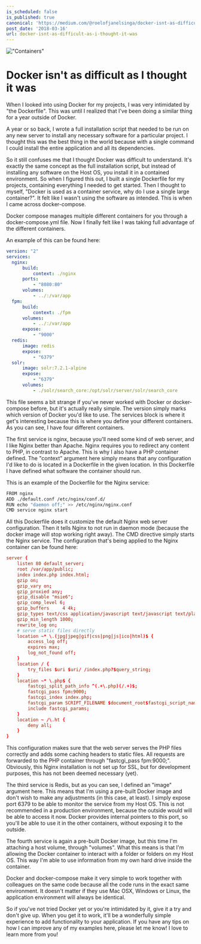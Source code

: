 ```yaml
---
is_scheduled: false
is_published: true
canonical: 'https://medium.com/@roelofjanelsinga/docker-isnt-as-difficult-as-i-thought-it-was-db2cdea06e21'
post_date: '2018-03-16'
url: docker-isnt-as-difficult-as-i-thought-it-was
---
```

!["Containers"](/images/articles/0_DMj0ko2eJtSm4nRZ.jpeg)

# Docker isn't as difficult as I thought it was

When I looked into using Docker for my projects, I was very intimidated by "the Dockerfile". This was until I realized that I've been doing a similar thing for a year outside of Docker.

A year or so back, I wrote a full installation script that needed to be run on any new server to install any necessary software for a particular project. I thought this was the best thing in the world because with a single command I could install the entire application and all its dependencies.

So it still confuses me that I thought Docker was difficult to understand. It's exactly the same concept as the full installation script, but instead of installing any software on the Host OS, you install it in a contained environment. So when I figured this out, I built a single Dockerfile for my projects, containing everything I needed to get started. Then I thought to myself, "Docker is used as a container service, why do I use a single large container?". It felt like I wasn't using the software as intended. This is when I came across docker-compose.

Docker compose manages multiple different containers for you through a docker-compose.yml file. Now I finally felt like I was taking full advantage of the different containers.

An example of this can be found here:

```yml
version: "2"
services:
  nginx:
      build:
          context: ./nginx
      ports:
          - "8080:80"
      volumes:
          - ../:/var/app
  fpm:
      build:
          context: ./fpm
      volumes:
          - ../:/var/app
      expose:
          - "9000"
  redis:
      image: redis
      expose:
          - "6379"
  solr:
      image: solr:7.2.1-alpine
      expose:
          - "6379"
      volumes:
          - ./solr/search_core:/opt/solr/server/solr/search_core

```

This file seems a bit strange if you've never worked with Docker or docker-compose before, but it's actually really simple. The version simply marks which version of Docker you'd like to use. The services block is where it get's interesting because this is where you define your different containers. As you can see, I have four different containers.

The first service is nginx, because you'll need some kind of web server, and I like Nginx better than Apache. Nginx requires you to redirect any content to PHP, in contrast to Apache. This is why I also have a PHP container defined. The "context" argument here simply means that any configuration I'd like to do is located in a Dockerfile in the given location. In this Dockerfile I have defined what software the container should run.

This is an example of the Dockerfile for the Nginx service:

```bash
FROM nginx
ADD ./default.conf /etc/nginx/conf.d/
RUN echo "daemon off;" >> /etc/nginx/nginx.conf
CMD service nginx start
```

All this Dockerfile does it customize the default Nginx web server configuration. Then it tells Nginx to not run in daemon mode (because the docker image will stop working right away). The CMD directive simply starts the Nginx service. The configuration that's being applied to the Nginx container can be found here:

```conf
server {
    listen 80 default_server;
    root /var/app/public;
    index index.php index.html;
    gzip on;
    gzip_vary on;
    gzip_proxied any;
    gzip_disable "msie6";
    gzip_comp_level 6;
    gzip_buffers     4 4k;
    gzip_types text/css application/javascript text/javascript text/plain text/xml application/json application/x-font-opentype application/x-font-truetype application/x-font-ttf application/xml font/eot font/opentype font/otf image/svg+xml;
    gzip_min_length 1000;
    rewrite_log on;
    # serve static files directly
    location ~* \.(jpg|jpeg|gif|css|png|js|ico|html)$ {
        access_log off;
        expires max;
        log_not_found off;
    }
    location / {
        try_files $uri $uri/ /index.php?$query_string;
    }
    location ~* \.php$ {
        fastcgi_split_path_info ^(.+\.php)(/.+)$;
        fastcgi_pass fpm:9000;
        fastcgi_index index.php;
        fastcgi_param SCRIPT_FILENAME $document_root$fastcgi_script_name;
        include fastcgi_params;
    }
    location ~ /\.ht {
        deny all;
    }
}
```

This configuration makes sure that the web server serves the PHP files correctly and adds some caching headers to static files. All requests are forwarded to the PHP container through "fastcgi_pass fpm:9000;". Obviously, this Nginx installation is not set up for SSL, but for development purposes, this has not been deemed necessary (yet).

The third service is Redis, but as you can see, I defined an "image" argument here. This means that I'm using a pre-built Docker image and don't wish to make any adjustments (in this case, at least). I simply expose port 6379 to be able to monitor the service from my Host OS. This is not recommended in a production environment, because the outside would will be able to access it now. Docker provides internal pointers to this port, so you'll be able to use it in the other containers, without exposing it to the outside.

The fourth service is again a pre-built Docker image, but this time I'm attaching a host volume, through "volumes". What this means is that I'm allowing the Docker container to interact with a folder or folders on my Host OS. This way I'm able to use information from my own hard drive inside the container.

Docker and docker-compose make it very simple to work together with colleagues on the same code because all the code runs in the exact same environment. It doesn't matter if they use Mac OSX, Windows or Linux, the application environment will always be identical.

So if you've not tried Docker yet or you're intimidated by it, give it a try and don't give up. When you get it to work, it'll be a wonderfully simple experience to add functionality to your application. If you have any tips on how I can improve any of my examples here, please let me know! I love to learn more from you!